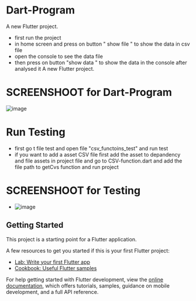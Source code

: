 # Dart-Program
A new Flutter project.
- first run the project 
- in home screen and press on button " show file " to show the data in csv file
-  open the console to see the data file  
-  then press on button "show data " to show the data in the console after analysed it 
A new Flutter project.
# SCREENSHOOT for Dart-Program

![image](https://github.com/abdulrahmanahme/Dart-Program/assets/47110411/4a85149e-4b1d-419a-9721-ca7f83f5688d)

# Run Testing 
- first go t file test and open file "csv_functoins_test" and run test 
- if you want to add a asset CSV file first add the asset to depandency and file assets in project file and go to CSV-function.dart and add the file path to getCvs function and run project

# SCREENSHOOT for Testing
- ![image](https://github.com/abdulrahmanahme/Dart-Program/assets/47110411/b5fe3e03-f68d-4abd-81ce-73f10d18b637)




## Getting Started

This project is a starting point for a Flutter application.

A few resources to get you started if this is your first Flutter project:

- [Lab: Write your first Flutter app](https://docs.flutter.dev/get-started/codelab)
- [Cookbook: Useful Flutter samples](https://docs.flutter.dev/cookbook)

For help getting started with Flutter development, view the
[online documentation](https://docs.flutter.dev/), which offers tutorials,
samples, guidance on mobile development, and a full API reference.
